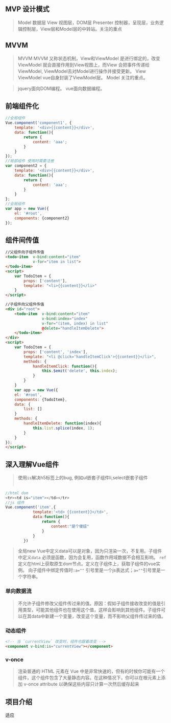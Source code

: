 ## MVP 设计模式
> Model 数据层
> View 视图层，DOM层
> Presenter 控制器，呈现层，业务逻辑控制层，View层和Model层的中转站。关注的重点

## MVVM
> MVVM
MVVM 又称状态机制，View和ViewModel 是进行绑定的，改变ViewModel 就会直接作用到View视图上，而View 会把事件传递给ViewModel, ViewModel去对Model进行操作并接受更新。
> View
> ViewModel vue自身封装了ViewModel层。
> Model 关注的重点。

>jquery面向DOM编程。 vue面向数据编程。

## 前端组件化
```js
//全局组件
Vue.component('component1', {
    template: '<div>{{content}}</div>',
    data: function(){
        return {
            content: 'aaa';
        }
    }
});
//局部组件 使用时需要注册
var component2 = {
    template: '<div>{{content}}</div>',
    data: function(){
        return {
            content: 'aaa';
        }
    }
};
//全局组件
var app = new Vue({
    el: '#root',
    components: {component2}
});
```

## 组件间传值
```html
//父组件向子组件传值
<todo-item  v-bind:content="item"
            v-for="item in list">
</todo-item>
<script>
    var TodoItem = {
        props: ['content'],
        template: "<li>{{content}}</li>"
    }
</script>

//子组件向父组件传值
<div id="root">
    <todo-item  v-bind:content="item"
                v-bind:index="index"
                v-for="(item, index) in list"
                @delete="handleItemDelete">
    </todo-item>
</div>
<script>
    var TodoItem = {
        props: ['content', 'index'],
        template: "<li @click='handleItemClick'>{{content}}</li>",
        methods: {
            handleItemClick: function(){
                this.$emit('delete', this.index);
            }
        }
    }
    var app = new Vue({
    el: '#root',
    components: {TodoItem},
    data: {
        list: []
    }
    methods: {
        handleItemDelete: function(index){
            this.list.splice(index, 1);
        }
    }
});
</script>
```

## 深入理解Vue组件
> 使用`is`解决h5标签上的bug, 例如ul嵌套子组件li,select嵌套子组件<option>
```js
//html dom
<tr><td is="item"></td></tr>
//js 组件
Vue.component('item',{
            template:'<td> {{content}}</td>',
            data:function(){
                return {
                    content:"是个傻妞"
                }
            }
        })
```

> 全局new Vue中定义data可以是对象，因为只渲染一次，不复用。子组件中定义`data` 必须是函数，因为会复用，函数作用域数据不会相互影响。
> `ref`定义在html上获取原生dom节点。定义在子组件上，获取子组件的vue实例。
> 向子组件中绑定传值时`:a=""` 引号里是一个js表达式；`a=""`引号里是一个字符串。

### 单向数据流
> 不允许子组件修改父组件传过来的值。原因：假如子组件接收改变的值是引用类型，可能其他组件也在使用这个值，这样会影响到其他组件。子组件可以在其data中新建一个变量，改变这个变量，而不影响父组件传过来的值。

### 动态组件

```html
<!-- 当 `currentView` 改变时，组件也跟着改变 -->
<component v-bind:is="currentView"></component>
```

### v-once

> 渲染普通的 HTML 元素在 Vue 中是非常快速的，但有的时候你可能有一个组件，这个组件包含了大量静态内容。在这种情况下，你可以在根元素上添加 v-once attribute 以确保这些内容只计算一次然后缓存起来

## 项目介绍
适应
